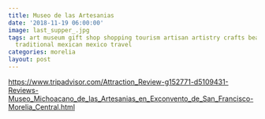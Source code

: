 ```yaml
---
title: Museo de las Artesanias
date: '2018-11-19 06:00:00'
image: last_supper_.jpg
tags: art museum gift shop shopping tourism artisan artistry crafts beauty creavity
  traditional mexican mexico travel
categories: morelia
layout: post
---
```


https://www.tripadvisor.com/Attraction_Review-g152771-d5109431-Reviews-Museo_Michoacano_de_las_Artesanias_en_Exconvento_de_San_Francisco-Morelia_Central.html